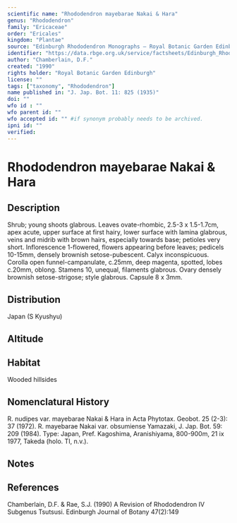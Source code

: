 ```yaml
---
scientific name: "Rhododendron mayebarae Nakai & Hara"
genus: "Rhododendron"
family: "Ericaceae"
order: "Ericales"
kingdom: "Plantae"
source: "Edinburgh Rhododendron Monographs – Royal Botanic Garden Edinburgh"
identifier: "https://data.rbge.org.uk/service/factsheets/Edinburgh_Rhododendron_Monographs.xhtml"
author: "Chamberlain, D.F."
created: "1990"
rights holder: "Royal Botanic Garden Edinburgh"
license: ""
tags: ["taxonomy", "Rhododendron"]
name published in: "J. Jap. Bot. 11: 825 (1935)"
doi: ""
wfo id : ""
wfo parent id: ""
wfo accepted id: "" #if synonym probably needs to be archived.                      
ipni id: ""
verified:
---
```


                       

# Rhododendron mayebarae Nakai & Hara

## Description
Shrub; young shoots glabrous. Leaves ovate-rhombic, 2.5-3 x 1.5-1.7cm, apex acute, upper surface at first hairy, lower surface with lamina glabrous, veins and midrib with brown hairs, especially towards base; petioles very short. Inflorescence 1-flowered, flowers appearing before leaves; pedicels 10-15mm, densely brownish setose-pubescent. Calyx inconspicuous. Corolla open funnel-campanulate, c.25mm, deep magenta, spotted, lobes c.20mm, oblong. Stamens 10, unequal, filaments glabrous. Ovary densely brownish setose-strigose; style glabrous. Capsule 8 x 3mm.

## Distribution
Japan (S Kyushyu)

## Altitude


## Habitat
Wooded hillsides

## Nomenclatural History
R. nudipes var. mayebarae Nakai & Hara in Acta Phytotax. Geobot. 25 (2-3): 37 (1972). R. mayebarae Nakai var. obsumiense Yamazaki, J. Jap. Bot. 59: 209 (1984). Type: Japan, Pref. Kagoshima, Aranishiyama, 800-900m, 21 ix 1977, Takeda (holo. TI, n.v.).
                       
## Notes


## References

Chamberlain, D.F. & Rae, S.J. (1990) A Revision of Rhododendron IV Subgenus Tsutsusi. Edinburgh Journal of Botany 47(2):149
